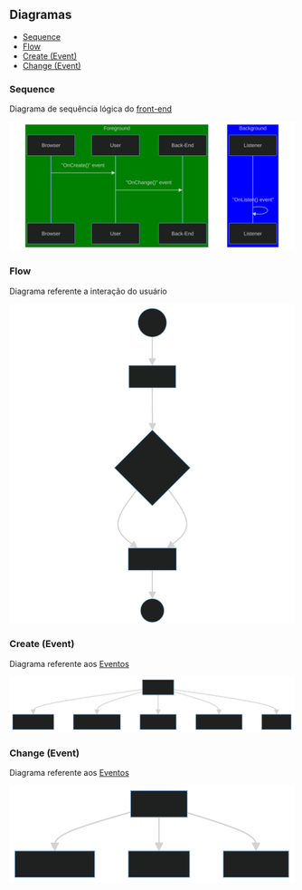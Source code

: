 ## Diagramas

- [Sequence](#sequence)
- [Flow](#flow)
- [Create (Event)](#create)
- [Change (Event)](#change)

### Sequence
Diagrama de sequência lógica do [front-end](../../../views/static/funcionario.html)

![Sequence](sequence.svg)

### Flow
Diagrama referente a interação do usuário

![Flow](flow.svg)

### Create (Event)
Diagrama referente aos [Eventos](../../../views/static/src/js/funcionario/events.js)

![OnCreate](flow-oncreate.svg)

### Change (Event)
Diagrama referente aos [Eventos](../../../views/static/src/js/funcionario/events.js)

![OnChange](flow-onchange.svg)
